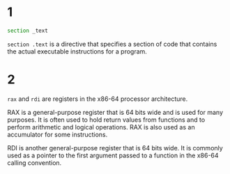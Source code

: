 # 1

```asm
section _text
```

`section .text` is a directive that specifies a section of code that contains the actual executable instructions for a program.

# 2

`rax` and `rdi` are registers in the x86-64 processor architecture.

RAX is a general-purpose register that is 64 bits wide and is used for many purposes. It is often used to hold return values from functions and to perform arithmetic and logical operations. RAX is also used as an accumulator for some instructions.

RDI is another general-purpose register that is 64 bits wide. It is commonly used as a pointer to the first argument passed to a function in the x86-64 calling convention.